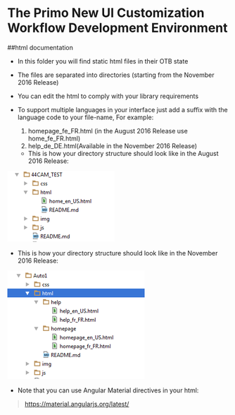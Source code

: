 # The Primo New UI Customization Workflow Development Environment


##html documentation

 - In this folder you will find static html files in their OTB state
 - The files are separated into directories (starting from the November 2016 Release)
 - You can edit the html to comply with your library requirements
 - To support multiple languages in your interface just add a suffix with the language code to your file-name,
   For example:

   1. homepage_fe_FR.html (in the August 2016 Release use home_fe_FR.html)
   2. help_de_DE.html(Available in the November 2016 Release)

   -    This is how your directory structure should look like in the August 2016 Release:

 ![August 2016 Release structure image](../../help_files/htmlStructureAug.png "August 2016 Release structure")

   -    This is how your directory structure should look like in the November 2016 Release:

 ![November 2016 Release structure image](../../help_files/htmlStructure.png "November 2016 Release structure")



 - Note that you can use Angular Material directives in your html:
 > https://material.angularjs.org/latest/






